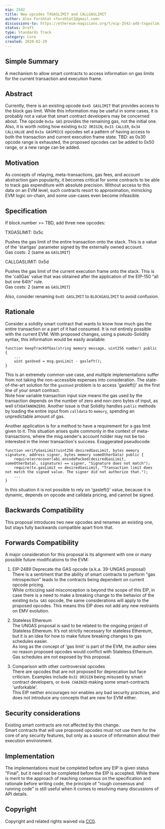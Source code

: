 ```yaml
---
eip: 2542
title: New opcodes TXGASLIMIT and CALLGASLIMIT
author: Alex Forshtat <forshtat1@gmail.com>
discussions-to: https://ethereum-magicians.org/t/eip-2542-add-txgaslimit-callgaslimit-txgasrefund-opcodes
status: Draft
type: Standards Track
category: Core
created: 2020-02-29
---
```


<!--You can leave these HTML comments in your merged EIP and delete the visible duplicate text guides, they will not appear and may be helpful to refer to if you edit it again. This is the suggested template for new EIPs. Note that an EIP number will be assigned by an editor. When opening a pull request to submit your EIP, please use an abbreviated title in the filename, `eip-draft_title_abbrev.md`. The title should be 44 characters or less.-->

## Simple Summary

<!--"If you can't explain it simply, you don't understand it well enough." Provide a simplified and layman-accessible explanation of the EIP.-->

A mechanism to allow smart contracts to access information on gas limits for the current transaction and execution frame.

## Abstract

Currently, there is an existing opcode `0x45 GASLIMIT` that provides access to the block gas limit. While this information may be useful in some cases, it is probably not a value that smart contract developers may be concerned about. The opcode `0x5a GAS` provides the remaining gas, not the initial one. Also, it is worth noting how existing `0x32 ORIGIN`, `0x33 CALLER`, `0x34 CALLVALUE` and `0x3a GASPRICE` opcodes set a pattern of having access to both the transaction and current execution frame state.
TBD: as 0x30 opcode range is exhausted, the proposed opcodes can be added to 0x50 range, or a new range can be added.

## Motivation

<!--The motivation is critical for EIPs that want to change the Ethereum protocol. It should clearly explain why the existing protocol specification is inadequate to address the problem that the EIP solves. EIP submissions without sufficient motivation may be rejected outright.-->

As concepts of relaying, meta-transactions, gas fees, and account abstraction gain popularity, it becomes critical for some contracts to be able to track gas expenditure with absolute precision. Without access to this data on an EVM level, such contracts resort to approximation, mimicking EVM logic on-chain, and some use-cases even become infeasible.

## Specification

If block.number >= TBD, add three new opcodes:

TXGASLIMIT: 0x5c

Pushes the gas limit of the entire transaction onto the stack. This is a value of the 'startgas' parameter signed by the externally owned account.  
Gas costs: 2 (same as `GASLIMIT`)

CALLGASLIMIT: 0x5d

Pushes the gas limit of the current execution frame onto the stack. This is the 'callGas' value that was obtained after the application of the EIP-150 “all but one 64th” rule.  
Gas costs: 2 (same as `GASLIMIT`)

Also, consider renaming `0x45 GASLIMIT` to `BLOCKGASLIMIT` to avoid confusion.

## Rationale

<!--The rationale fleshes out the specification by describing what motivated the design and why particular design decisions were made. It should describe alternate designs that were considered and related work, e.g. how the feature is supported in other languages. The rationale may also provide evidence of consensus within the community, and should discuss important objections or concerns raised during discussion.-->

Consider a solidity smart contract that wants to know how much gas the entire transaction or a part of it had consumed. It is not entirely possible with the current EVM. With proposed changes, using a pseudo-Solidity syntax, this information would be easily available:

```
function keepTrackOfGas(string memory message, uint256 number) public {
    ...
    uint gasUsed = msg.gasLimit - gasleft();
}
```

This is an extremely common use case, and multiple implementations suffer from not taking the non-accessible expenses into consideration. The state-of-the-art solution for the `gasUsed` problem is to access 'gasleft()' as the first line of your smart contract.  
Note how variable transaction input size means the gas used by the transaction depends on the number of zero and non-zero bytes of input, as well `GTXDATANONZERO`. Another issue is that Solidity handles `public` methods by loading the entire input from `calldata` to `memory`, spending an unpredictable amount of gas.

Another application is for a method to have a requirement for a gas limit given to it. This situation arises quite commonly in the context of meta-transactions, where the msg.sender's account holder may not be too interested in the inner transaction's success. Exaggerated pseudocode:

```
function verifyGasLimit(uint256 desiredGasLimit, bytes memory signature, address signer, bytes memory someOtherData) public {
    require(ecrecover(abi.encodePacked(desiredGasLimit, someOtherData), signature) == signer, "Signature does not match");
    require(tx.gasLimit == desiredGasLimit, "Transaction limit does not match the signed value. The signer did not authorize that.");
    ...
}
```

In this situation it is not possible to rely on 'gasleft()' value, because it is dynamic, depends on opcode and calldata pricing, and cannot be signed.

## Backwards Compatibility

This proposal introduces two new opcodes and renames an existing one, but stays fully backwards compatible apart from that.

## Forwards Compatibility

A major consideration for this proposal is its alignment with one or many possible future modifications to the EVM:

1. EIP-2489 Deprecate the GAS opcode (a.k.a. 39-UNGAS proposal)  
   There is a sentiment that the ability of smart contracts to perform "gas introspection" leads to the contracts being dependent on current opcode pricing.  
   While criticizing said misconception is beyond the scope of this EIP, in case there is a need to make a breaking change to the behavior of the existing `0x5a GAS` opcode, the same considerations will apply to the proposed opcodes. This means this EIP does not add any new restraints on EMV evolution.

2. Stateless Ethereum  
   The UNGAS proposal is said to be related to the ongoing project of Stateless Ethereum. It’s not strictly necessary for stateless Ethereum, but it is an idea for how to make future breaking changes to gas schedules easier.  
   As long as the concept of 'gas limit' is part of the EVM, the author sees no reason proposed opcodes would conflict with Stateless Ethereum. Gas schedules are not exposed by this proposal.

3. Comparison with other controversial opcodes  
   There are opcodes that are not proposed for deprecation but face criticism. Examples include `0x32 ORIGIN` being misused by smart contract developers, or `0x46 CHAINID` making some smart-contracts 'unforkable'.  
   This EIP neither encourages nor enables any bad security practices, and does not introduce any concepts that are new for EVM either.

## Security considerations

Existing smart contracts are not affected by this change.  
Smart contracts that will use proposed opcodes must not use them for the core of any security features, but only as a source of information about their execution environment.

## Implementation

<!--The implementations must be completed before any EIP is given status "Final", but it need not be completed before the EIP is accepted. While there is merit to the approach of reaching consensus on the specification and rationale before writing code, the principle of "rough consensus and running code" is still useful when it comes to resolving many discussions of API details.-->

The implementations must be completed before any EIP is given status "Final", but it need not be completed before the EIP is accepted. While there is merit to the approach of reaching consensus on the specification and rationale before writing code, the principle of "rough consensus and running code" is still useful when it comes to resolving many discussions of API details.

## Copyright

Copyright and related rights waived via [CC0](https://creativecommons.org/publicdomain/zero/1.0/).
